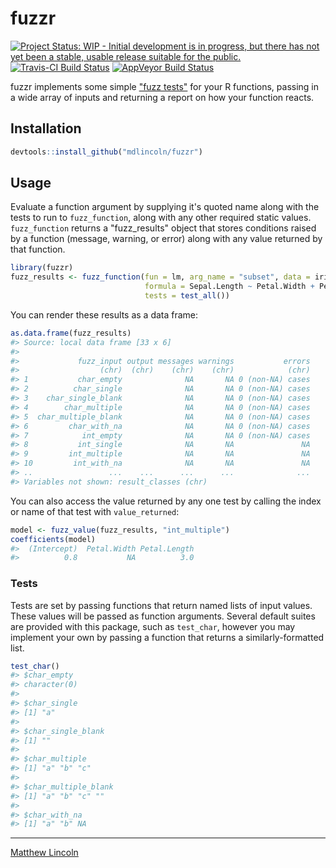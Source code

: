 
<!-- README.md is generated from README.Rmd. Please edit that file -->
fuzzr
=====

[![Project Status: WIP - Initial development is in progress, but there has not yet been a stable, usable release suitable for the public.](http://www.repostatus.org/badges/latest/wip.svg)](http://www.repostatus.org/#wip) [![Travis-CI Build Status](https://travis-ci.org/mdlincoln/fuzzr.svg?branch=master)](https://travis-ci.org/mdlincoln/fuzzr) [![AppVeyor Build Status](https://ci.appveyor.com/api/projects/status/github/mdlincoln/fuzzr?branch=master&svg=true)](https://ci.appveyor.com/project/mdlincoln/fuzzr)

fuzzr implements some simple ["fuzz tests"](https://en.wikipedia.org/wiki/Fuzz_testing) for your R functions, passing in a wide array of inputs and returning a report on how your function reacts.

Installation
------------

``` r
devtools::install_github("mdlincoln/fuzzr")
```

Usage
-----

Evaluate a function argument by supplying it's quoted name along with the tests to run to `fuzz_function`, along with any other required static values. `fuzz_function` returns a "fuzz\_results" object that stores conditions raised by a function (message, warning, or error) along with any value returned by that function.

``` r
library(fuzzr)
fuzz_results <- fuzz_function(fun = lm, arg_name = "subset", data = iris, 
                              formula = Sepal.Length ~ Petal.Width + Petal.Length, 
                              tests = test_all())
```

You can render these results as a data frame:

``` r
as.data.frame(fuzz_results)
#> Source: local data frame [33 x 6]
#> 
#>             fuzz_input output messages warnings           errors
#>                  (chr)  (chr)    (chr)    (chr)            (chr)
#> 1           char_empty              NA       NA 0 (non-NA) cases
#> 2          char_single              NA       NA 0 (non-NA) cases
#> 3    char_single_blank              NA       NA 0 (non-NA) cases
#> 4        char_multiple              NA       NA 0 (non-NA) cases
#> 5  char_multiple_blank              NA       NA 0 (non-NA) cases
#> 6         char_with_na              NA       NA 0 (non-NA) cases
#> 7            int_empty              NA       NA 0 (non-NA) cases
#> 8           int_single              NA       NA               NA
#> 9         int_multiple              NA       NA               NA
#> 10         int_with_na              NA       NA               NA
#> ..                 ...    ...      ...      ...              ...
#> Variables not shown: result_classes (chr)
```

You can also access the value returned by any one test by calling the index or name of that test with `value_returned`:

``` r
model <- fuzz_value(fuzz_results, "int_multiple")
coefficients(model)
#>  (Intercept)  Petal.Width Petal.Length 
#>          0.8           NA          3.0
```

### Tests

Tests are set by passing functions that return named lists of input values. These values will be passed as function arguments. Several default suites are provided with this package, such as `test_char`, however you may implement your own by passing a function that returns a similarly-formatted list.

``` r
test_char()
#> $char_empty
#> character(0)
#> 
#> $char_single
#> [1] "a"
#> 
#> $char_single_blank
#> [1] ""
#> 
#> $char_multiple
#> [1] "a" "b" "c"
#> 
#> $char_multiple_blank
#> [1] "a" "b" "c" "" 
#> 
#> $char_with_na
#> [1] "a" "b" NA
```

------------------------------------------------------------------------

[Matthew Lincoln](http://matthewlincoln.net)
